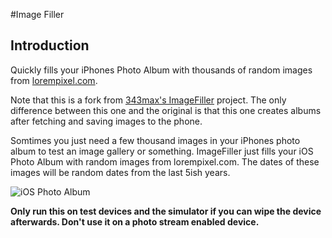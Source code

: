 #Image Filler

## Introduction

Quickly fills your iPhones Photo Album with thousands of random images from [lorempixel.com](http://lorempixel.com).

Note that this is a fork from [343max's ImageFiller](https://github.com/343max/ImageFiller) project. The only difference between this one and the original is that this one creates albums after fetching and saving images to the phone.

Somtimes you just need a few thousand images in your iPhones photo album to test an image gallery or something. ImageFiller just fills your iOS Photo Album with random images from lorempixel.com. The dates of these images will be random dates from the last 5ish years.

![iOS Photo Album](http://f.cl.ly/items/003J3h3n2i0k3U1b3J1b/imagefiller.jpg)

**Only run this on test devices and the simulator if you can wipe the device afterwards. Don't use it on a photo stream enabled device.**
